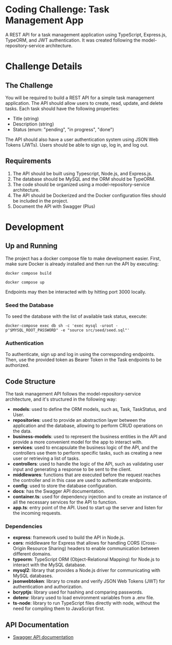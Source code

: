 # Coding Challenge: Task Management App

A REST API for a task management application using TypeScript, Express.js, TypeORM, and JWT authentication. It was created following the model-repository-service architecture.

# Challenge Details

## The Challenge

You will be required to build a REST API for a simple task management application. The API should allow users to create, read, update, and delete tasks. Each task should have the following properties:

- Title (string)
- Description (string)
- Status (enum: "pending", "in progress", "done")

The API should also have a user authentication system using JSON Web Tokens (JWTs). Users should be able to sign up, log in, and log out.

## Requirements

1. The API should be built using Typescript, Node.js, and Express.js.
2. The database should be MySQL and the ORM should be TypeORM.
3. The code should be organized using a model-repository-service architecture.
4. The API should be Dockerized and the Docker configuration files should be included in the project.
5. Document the API with Swagger (Plus)

# Development

## Up and Running

The project has a docker compose file to make development easier. First, make sure Docker is already installed and then run the API by executing:
```docker
docker compose build
```
```docker
docker compose up
```
Endpoints may then be interacted with by hitting port 3000 locally.

### Seed the Database

To seed the database with the list of available task status, execute:
```docker
docker-compose exec db sh -c 'exec mysql -uroot -p"$MYSQL_ROOT_PASSWORD" -e "source src/seed/seed.sql"'
```

### Authentication

To authenticate, sign up and log in using the corresponding endpoints. Then, use the provided token as Bearer Token in the Task endpoints to be authorized.

## Code Structure

The task management API follows the model-repository-service architecture, and it's structured in the following way:

- **models**: used to define the ORM models, such as, Task, TaskStatus, and User.
- **repositories**: used to provide an abstraction layer between the application and the database, allowing to perform CRUD operations on the data.
- **business-models**: used to represent the business entities in the API and provide a more convenient model for the app to interact with.
- **services**: used to encapsulate the business logic of the API, and the controllers use them to perform specific tasks, such as creating a new user or retrieving a list of tasks.
- **controllers**: used to handle the logic of the API, such as validating user input and generating a response to be sent to the client.
- **middlewares**: functions that are executed before the request reaches the controller and in this case are used to authenticate endpoints.
- **config**: used to store the database configuration.
- **docs**: has the Swagger API documentation.
- **container.ts**: used for dependency injection and to create an instance of all the necessary services for the API to function.
- **app.ts**: entry point of the API. Used to start up the server and listen for the incoming requests.

### Dependencies

- **express**: framework used to build the API in Node.js.
- **cors**: middleware for Express that allows for handling CORS (Cross-Origin Resource Sharing) headers to enable communication between different domains.
- **typeorm**: TypeScript ORM (Object-Relational Mapping) for Node.js to interact with the MySQL database.
- **mysql2**: library that provides a Node.js driver for communicating with MySQL databases.
- **jsonwebtoken**: library to create and verify JSON Web Tokens (JWT) for authentication and authorization.
- **bcryptjs**: library used for hashing and comparing passwords.
- **dotenv**: library used to load environment variables from a .env file.
- **ts-node**: library to run TypeScript files directly with node, without the need for compiling them to JavaScript first.

## API Documentation

- [Swagger API documentation](https://github.com/nydiamedina/task-management-app/blob/master/src/docs/task-management-api.yaml)
